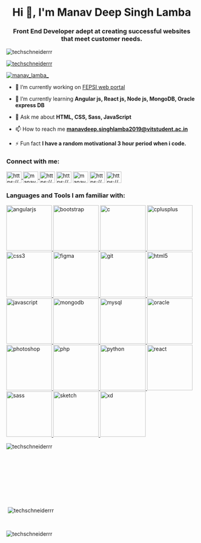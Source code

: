 <h1 align="center">Hi 👋, I'm Manav Deep Singh Lamba</h1>
<h3 align="center">Front End Developer adept at creating successful websites that meet customer needs.</h3>

<p align="left"> <img src="https://komarev.com/ghpvc/?username=techschneiderrr&label=Profile%20views&color=0e75b6&style=flat" alt="techschneiderrr" /> </p>

<p align="left"> <a href="https://github.com/ryo-ma/github-profile-trophy"><img src="https://github-profile-trophy.vercel.app/?username=techschneiderrr" alt="techschneiderrr" /></a> </p>

<p align="left"> <a href="https://twitter.com/manav_lamba_" target="blank"><img src="https://img.shields.io/twitter/follow/manav_lamba_?logo=twitter&style=for-the-badge" alt="manav_lamba_" /></a> </p>

- 🔭 I’m currently working on [FEPSI web portal](https://github.com/techschneiderrr/Fepsi.git)

- 🌱 I’m currently learning **Angular js, React js, Node js, MongoDB, Oracle express DB**

- 💬 Ask me about **HTML, CSS, Sass, JavaScript**

- 📫 How to reach me **manavdeep.singhlamba2019@vitstudent.ac.in**

- ⚡ Fun fact **I have a random motivational 3 hour period when i code.**

<h3 align="left">Connect with me:</h3>
<p align="left">
<a href="https://dev.to/techschneiderrr" target="blank">
  <img align="center" src="https://cdn.jsdelivr.net/npm/simple-icons@3.0.1/icons/dev-dot-to.svg" alt="https://dev.to/techschneiderrr" height="30" width="40" />
</a>
<a href="https://twitter.com/manav_lamba_" target="blank">
  <img align="center" src="https://cdn.jsdelivr.net/npm/simple-icons@3.0.1/icons/twitter.svg" alt="manav_lamba_" height="30" width="40" />
</a>
<a href="http://linkedin.com/in/manav-deep-singh-lamba-8172061a0" target="blank">
<img align="center" src="https://cdn.jsdelivr.net/npm/simple-icons@3.0.1/icons/linkedin.svg" alt="https://www.linkedin.com /in/manavdeep-singh-lamba" height="30" width="40" /></a>
<a href="https://www.facebook.com/manav.lamba.9" target="blank">
<img align="center" src="https://cdn.jsdelivr.net/npm/simple-icons@3.0.1/icons/facebook.svg" alt="https://www.facebook.com/manav.lamba.9" height="30" width="40" /></a>
<a href="https://instagram.com/manav_lamba_" target="blank">
<img align="center" src="https://cdn.jsdelivr.net/npm/simple-icons@3.0.1/icons/instagram.svg" alt="manav_lamba_" height="30" width="40" /></a>
<a href="https://www.behance.net/manavlamba" target="blank">
<img align="center" src="https://cdn.jsdelivr.net/npm/simple-icons@3.0.1/icons/behance.svg" alt="https://www.behance.net/manavlamba" height="30" width="40" /></a>
<a href="https://youtube.com/channel/UCq3FYRak9IQP_eIa-rWWO8A" target="blank">
<img align="center" src="https://cdn.jsdelivr.net/npm/simple-icons@3.0.1/icons/youtube.svg" alt="https://www.youtube.com/channel/ucq3fyrak9iqp_eia-rwwo8a/featured" height="30" width="40" /></a>
</p>



<h3 align="left">Languages and Tools I am familiar with:</h3>
<p float="left"> 
<a href="https://angular.io" target="_blank"> 
  <img src="https://cdn.worldvectorlogo.com/logos/angular-icon-1.svg" alt="angularjs" width="120" height="120"/> </a> 
  <a href="https://getbootstrap.com" target="_blank">
    <img src="https://upload.wikimedia.org/wikipedia/commons/thumb/b/b2/Bootstrap_logo.svg/768px-Bootstrap_logo.svg.png" alt="bootstrap" width="120" height="120"/> </a>
  <a href="https://www.cprogramming.com/" target="_blank">
    <img src="https://cdn.iconscout.com/icon/free/png-512/c-programming-569564.png" alt="c" width="120" height="120"/> </a><a href="https://www.w3schools.com/cpp/" target="_blank"> 
  <img src="https://upload.wikimedia.org/wikipedia/commons/thumb/1/18/ISO_C%2B%2B_Logo.svg/306px-ISO_C%2B%2B_Logo.svg.png" alt="cplusplus" width="120" height="120"/> </a> <a href="https://www.w3schools.com/css/" target="_blank"> <img src="https://cdn.worldvectorlogo.com/logos/css3.svg" alt="css3" width="120" height="120"/> </a> 
  <a href="https://www.figma.com/" target="_blank"> <img src="https://www.vectorlogo.zone/logos/figma/figma-icon.svg" alt="figma" width="120" height="120"/> </a> <a href="https://git-scm.com/" target="_blank"> <img src="https://www.vectorlogo.zone/logos/git-scm/git-scm-icon.svg" alt="git" width="120" height="120"/> </a> 
  <a href="https://www.w3.org/html/" target="_blank"> <img src="https://upload.wikimedia.org/wikipedia/commons/thumb/6/61/HTML5_logo_and_wordmark.svg/1200px-HTML5_logo_and_wordmark.svg.png" alt="html5" width="120" height="120"/> </a><a href="https://upload.wikimedia.org/wikipedia/commons/thumb/9/99/Unofficial_JavaScript_logo_2.svg/1024px-Unofficial_JavaScript_logo_2.svg.png" target="_blank"><img src="https://cdn.worldvectorlogo.com/logos/javascript.svg" alt="javascript" width="120" height="120"/> </a> 
  <a href="https://www.mongodb.com/" target="_blank"> <img src="https://toppng.com/uploads/preview/mongo-db-design-mongodb-logo-mongodb-11562879783bwj2cknalk.png" alt="mongodb" width="120" height="120"/> </a> 
  <a href="https://www.mysql.com/" target="_blank"> <img src="https://icons-for-free.com/iconfiles/png/512/development+logo+mysql+icon-1320184807686758112.png" alt="mysql" width="120" height="120"/> </a> <a href="https://www.oracle.com/" target="_blank"> <img src="https://icon-library.com/images/icon-oracle/icon-oracle-5.jpg" alt="oracle" width="120" height="120"/> </a> <a href="https://www.photoshop.com/en" target="_blank"><img src="https://upload.wikimedia.org/wikipedia/commons/thumb/a/af/Adobe_Photoshop_CC_icon.svg/1051px-Adobe_Photoshop_CC_icon.svg.png" alt="photoshop" width="120" height="120"/> </a> <a href="https://www.php.net" target="_blank"> <img src="https://images.vexels.com/media/users/3/166470/isolated/preview/73835fa38fba6d35aff9de603dc5044a-php-programming-language-icon-by-vexels.png" alt="php" width="120" height="120"/> </a> <a href="https://www.python.org" target="_blank"> <img src="https://upload.wikimedia.org/wikipedia/commons/thumb/c/c3/Python-logo-notext.svg/1200px-Python-logo-notext.svg.png" alt="python" width="120" height="120"/> </a> <a href="https://reactjs.org/" target="_blank"> <img src="https://cdn.worldvectorlogo.com/logos/react-1.svg" alt="react" width="120" height="120"/> </a> <a href="https://sass-lang.com" target="_blank"> <img src="https://img.favpng.com/10/1/9/sass-logo-cascading-style-sheets-scalable-vector-graphics-clip-art-png-favpng-MBDAQaKjCfm6GBcGEKDZdiM04.jpg" alt="sass" width="120" height="120"/> </a> <a href="https://www.sketch.com/" target="_blank"> <img src="https://www.vectorlogo.zone/logos/sketchapp/sketchapp-icon.svg" alt="sketch" width="120" height="120"/> </a> <a href="https://www.adobe.com/products/xd.html" target="_blank"> <img src="https://cdn.worldvectorlogo.com/logos/adobe-xd.svg" alt="xd" width="120" height="120"/> </a> 
  
  </p>

<p><img align="left" src="https://github-readme-stats.vercel.app/api/top-langs?username=techschneiderrr&show_icons=true&locale=en&layout=compact" alt="techschneiderrr" /></p>
<br><br><br><br><br><br><br><br><br>
<p>&nbsp;<img align="center" src="https://github-readme-stats.vercel.app/api?username=techschneiderrr&show_icons=true&locale=en" alt="techschneiderrr" /></p>
<br>
<p><img align="center" src="https://github-readme-streak-stats.herokuapp.com/?user=techschneiderrr&" alt="techschneiderrr" /></p>

